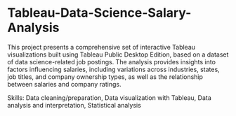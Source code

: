 # Tableau-Data-Science-Salary-Analysis
This project presents a comprehensive set of interactive Tableau visualizations built using Tableau Public Desktop Edition, based on a dataset of data science-related job postings. The analysis provides insights into factors influencing salaries, including variations across industries, states, job titles, and company ownership types, as well as the relationship between salaries and company ratings.

Skills: Data cleaning/preparation, Data visualization with Tableau, Data analysis and interpretation, Statistical analysis
